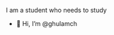 I am a student who needs to study

- 👋 Hi, I’m @ghulamch

<!---
ghulamch/ghulamch is a ✨ special ✨ repository because its `README.md` (this file) appears on your GitHub profile.
You can click the Preview link to take a look at your changes.
--->
